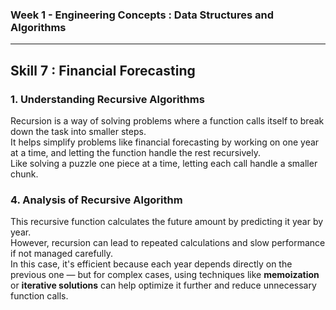 ### Week 1 - Engineering Concepts : Data Structures and Algorithms
---
## Skill 7 : Financial Forecasting


### 1. Understanding Recursive Algorithms  

Recursion is a way of solving problems where a function calls itself to break down the task into smaller steps.  
It helps simplify problems like financial forecasting by working on one year at a time, and letting the function handle the rest recursively.  
Like solving a puzzle one piece at a time, letting each call handle a smaller chunk.


### 4. Analysis of Recursive Algorithm  

This recursive function calculates the future amount by predicting it year by year.  
However, recursion can lead to repeated calculations and slow performance if not managed carefully.  
In this case, it's efficient because each year depends directly on the previous one — but for complex cases, using techniques like **memoization** or **iterative solutions** can help optimize it further and reduce unnecessary function calls.
